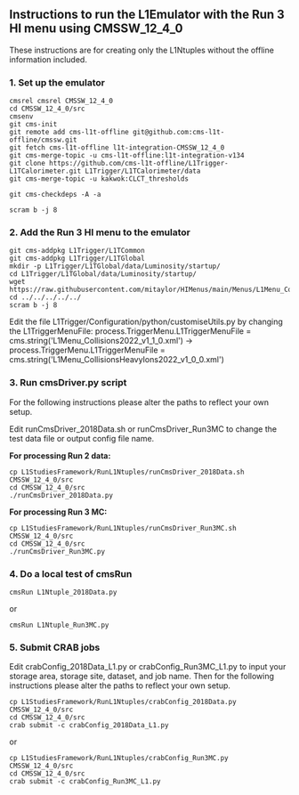 ## Instructions to run the L1Emulator with the Run 3 HI menu using CMSSW_12_4_0

These instructions are for creating only the L1Ntuples without the offline information included.

### 1. Set up the emulator

```
cmsrel cmsrel CMSSW_12_4_0
cd CMSSW_12_4_0/src
cmsenv
git cms-init
git remote add cms-l1t-offline git@github.com:cms-l1t-offline/cmssw.git
git fetch cms-l1t-offline l1t-integration-CMSSW_12_4_0
git cms-merge-topic -u cms-l1t-offline:l1t-integration-v134
git clone https://github.com/cms-l1t-offline/L1Trigger-L1TCalorimeter.git L1Trigger/L1TCalorimeter/data
git cms-merge-topic -u kakwok:CLCT_thresholds

git cms-checkdeps -A -a

scram b -j 8
```

### 2. Add the Run 3 HI menu to the emulator

```
git cms-addpkg L1Trigger/L1TCommon
git cms-addpkg L1Trigger/L1TGlobal
mkdir -p L1Trigger/L1TGlobal/data/Luminosity/startup/
cd L1Trigger/L1TGlobal/data/Luminosity/startup/
wget https://raw.githubusercontent.com/mitaylor/HIMenus/main/Menus/L1Menu_CollisionsHeavyIons2022_v1_0_0.xml
cd ../../../../../
scram b -j 8
```

Edit the file L1Trigger/Configuration/python/customiseUtils.py by changing the L1TriggerMenuFile: process.TriggerMenu.L1TriggerMenuFile = cms.string('L1Menu_Collisions2022_v1_1_0.xml') → process.TriggerMenu.L1TriggerMenuFile = cms.string('L1Menu_CollisionsHeavyIons2022_v1_0_0.xml')

### 3. Run cmsDriver.py script

For the following instructions please alter the paths to reflect your own setup.

Edit runCmsDriver_2018Data.sh or runCmsDriver_Run3MC to change the test data file or output config file name.

**For processing Run 2 data:**

```
cp L1StudiesFramework/RunL1Ntuples/runCmsDriver_2018Data.sh CMSSW_12_4_0/src
cd CMSSW_12_4_0/src
./runCmsDriver_2018Data.py
```

**For processing Run 3 MC:**

```
cp L1StudiesFramework/RunL1Ntuples/runCmsDriver_Run3MC.sh CMSSW_12_4_0/src
cd CMSSW_12_4_0/src
./runCmsDriver_Run3MC.py
```

### 4. Do a local test of cmsRun

```
cmsRun L1Ntuple_2018Data.py
```

or

```
cmsRun L1Ntuple_Run3MC.py
```

### 5. Submit CRAB jobs

Edit crabConfig_2018Data_L1.py or crabConfig_Run3MC_L1.py to input your storage area, storage site, dataset, and job name. Then for the following instructions please alter the paths to reflect your own setup.

```
cp L1StudiesFramework/RunL1Ntuples/crabConfig_2018Data.py CMSSW_12_4_0/src
cd CMSSW_12_4_0/src
crab submit -c crabConfig_2018Data_L1.py
```

or

```
cp L1StudiesFramework/RunL1Ntuples/crabConfig_Run3MC.py CMSSW_12_4_0/src
cd CMSSW_12_4_0/src
crab submit -c crabConfig_Run3MC_L1.py
```
